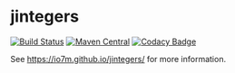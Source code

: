 jintegers
=========

[![Build Status](https://travis-ci.org/io7m/jintegers.svg)](https://travis-ci.org/io7m/jintegers)
[![Maven Central](https://maven-badges.herokuapp.com/maven-central/com.io7m.jintegers/io7m-jintegers/badge.png)](https://maven-badges.herokuapp.com/maven-central/com.io7m.jintegers/io7m-jintegers)
[![Codacy Badge](https://api.codacy.com/project/badge/Grade/d96c0a1dd9f94108be32dd4fe59255b3)](https://www.codacy.com/app/github_79/jintegers?utm_source=github.com&amp;utm_medium=referral&amp;utm_content=io7m/jintegers&amp;utm_campaign=Badge_Grade)

See https://io7m.github.io/jintegers/ for more information.
